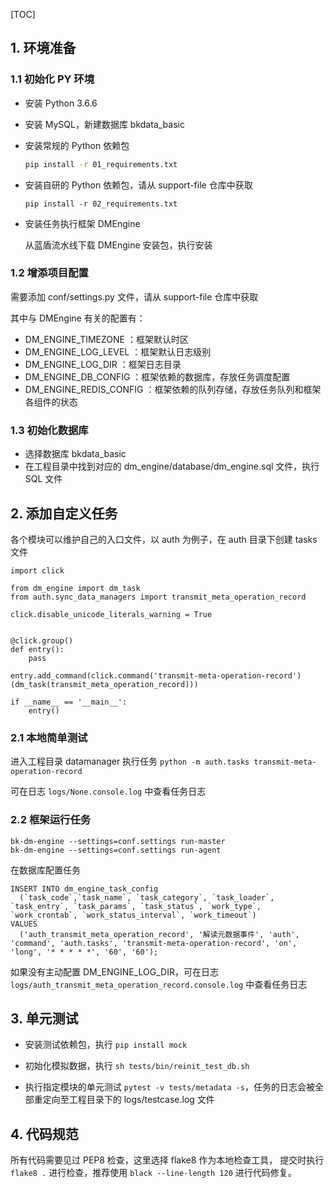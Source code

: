 <!---
 Tencent is pleased to support the open source community by making BK-BASE 蓝鲸基础平台 available.
 Copyright (C) 2021 THL A29 Limited, a Tencent company.  All rights reserved.
 BK-BASE 蓝鲸基础平台 is licensed under the MIT License.
 License for BK-BASE 蓝鲸基础平台:
 --------------------------------------------------------------------
 Permission is hereby granted, free of charge, to any person obtaining a copy of this software and associated
 documentation files (the "Software"), to deal in the Software without restriction, including without limitation
 the rights to use, copy, modify, merge, publish, distribute, sublicense, and/or sell copies of the Software,
 and to permit persons to whom the Software is furnished to do so, subject to the following conditions:
 The above copyright notice and this permission notice shall be included in all copies or substantial
 portions of the Software.
 THE SOFTWARE IS PROVIDED "AS IS", WITHOUT WARRANTY OF ANY KIND, EXPRESS OR IMPLIED, INCLUDING BUT NOT
 LIMITED TO THE WARRANTIES OF MERCHANTABILITY, FITNESS FOR A PARTICULAR PURPOSE AND NONINFRINGEMENT. IN
 NO EVENT SHALL THE AUTHORS OR COPYRIGHT HOLDERS BE LIABLE FOR ANY CLAIM, DAMAGES OR OTHER LIABILITY,
 WHETHER IN AN ACTION OF CONTRACT, TORT OR OTHERWISE, ARISING FROM, OUT OF OR IN CONNECTION WITH THE
 SOFTWARE OR THE USE OR OTHER DEALINGS IN THE SOFTWARE.
-->
[TOC]

## 1. 环境准备

### 1.1 初始化 PY 环境

- 安装 Python 3.6.6

- 安装 MySQL，新建数据库 bkdata_basic

- 安装常规的 Python 依赖包
    ```bash
    pip install -r 01_requirements.txt
    ```

- 安装自研的 Python 依赖包，请从 support-file 仓库中获取
    ```
    pip install -r 02_requirements.txt
    ```

- 安装任务执行框架 DMEngine

    从蓝盾流水线下载 DMEngine 安装包，执行安装

### 1.2 增添项目配置

需要添加 conf/settings.py 文件，请从 support-file 仓库中获取

其中与 DMEngine 有关的配置有：

- DM_ENGINE_TIMEZONE     ：框架默认时区
- DM_ENGINE_LOG_LEVEL    ：框架默认日志级别
- DM_ENGINE_LOG_DIR      ：框架日志目录
- DM_ENGINE_DB_CONFIG    ：框架依赖的数据库，存放任务调度配置
- DM_ENGINE_REDIS_CONFIG ：框架依赖的队列存储，存放任务队列和框架各组件的状态


### 1.3 初始化数据库

- 选择数据库 bkdata_basic
- 在工程目录中找到对应的 dm_engine/database/dm_engine.sql 文件，执行 SQL 文件



## 2. 添加自定义任务

各个模块可以维护自己的入口文件，以 auth 为例子，在 auth 目录下创建 tasks 文件

```
import click

from dm_engine import dm_task
from auth.sync_data_managers import transmit_meta_operation_record

click.disable_unicode_literals_warning = True


@click.group()
def entry():
    pass

entry.add_command(click.command('transmit-meta-operation-record')(dm_task(transmit_meta_operation_record)))

if __name__ == '__main__':
    entry()
```

### 2.1 本地简单测试

进入工程目录 datamanager 执行任务 `python -m auth.tasks transmit-meta-operation-record`

可在日志 `logs/None.console.log` 中查看任务日志

### 2.2 框架运行任务

```
bk-dm-engine --settings=conf.settings run-master
bk-dm-engine --settings=conf.settings run-agent
```

在数据库配置任务

```
INSERT INTO dm_engine_task_config
  (`task_code`,`task_name`, `task_category`, `task_loader`, `task_entry`, `task_params`, `task_status`, `work_type`, `work_crontab`, `work_status_interval`, `work_timeout`)
VALUES
  ('auth_transmit_meta_operation_record', '解读元数据事件', 'auth', 'command', 'auth.tasks', 'transmit-meta-operation-record', 'on', 'long', '* * * * *', '60', '60');
```

如果没有主动配置 DM_ENGINE_LOG_DIR，可在日志 `logs/auth_transmit_meta_operation_record.console.log` 中查看任务日志

## 3. 单元测试

- 安装测试依赖包，执行 `pip install mock`

- 初始化模拟数据，执行 `sh tests/bin/reinit_test_db.sh`

- 执行指定模块的单元测试 `pytest -v tests/metadata -s`，任务的日志会被全部重定向至工程目录下的 logs/testcase.log 文件


## 4. 代码规范

所有代码需要见过 PEP8 检查，这里选择 flake8 作为本地检查工具， 提交时执行  `flake8 .` 进行检查，推荐使用 `black --line-length 120` 进行代码修复。

